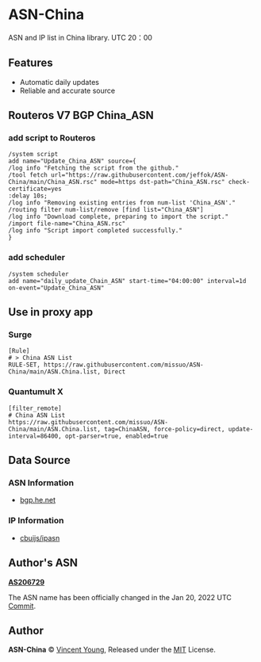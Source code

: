 <!--
 * @Author: Vincent Young
 * @Date: 2022-11-17 02:07:33
 * @LastEditors: Vincent Young
 * @LastEditTime: 2022-11-17 03:33:16
 * @FilePath: /ASN-China/README.md
 * @Telegram: https://t.me/missuo
 * 
 * Copyright © 2022 by Vincent, All Rights Reserved. 
-->
# ASN-China
ASN and IP list in China library. UTC 20：00

## Features
- Automatic daily updates
- Reliable and accurate source

## Routeros V7 BGP China_ASN

### add script to Routeros 

```
/system script
add name="Update_China_ASN" source={
/log info "Fetching the script from the github."
/tool fetch url="https://raw.githubusercontent.com/jeffok/ASN-China/main/China_ASN.rsc" mode=https dst-path="China_ASN.rsc" check-certificate=yes
:delay 10s;
/log info "Removing existing entries from num-list 'China_ASN'."
/routing filter num-list/remove [find list="China_ASN"]
/log info "Download complete, preparing to import the script."
/import file-name="China_ASN.rsc"
/log info "Script import completed successfully."
}
```

### add scheduler
```
/system scheduler
add name="daily_update_Chain_ASN" start-time="04:00:00" interval=1d on-event="Update_China_ASN"

```

## Use in proxy app
### Surge
```
[Rule]
# > China ASN List
RULE-SET, https://raw.githubusercontent.com/missuo/ASN-China/main/ASN.China.list, Direct
```

### Quantumult X
```
[filter_remote]
# China ASN List
https://raw.githubusercontent.com/missuo/ASN-China/main/ASN.China.list, tag=ChinaASN, force-policy=direct, update-interval=86400, opt-parser=true, enabled=true
```


## Data Source
### ASN Information
- [bgp.he.net](https://bgp.he.net/country/CN)

### IP Information
- [cbuijs/ipasn](https://github.com/cbuijs/ipasn)

## Author's ASN
**[AS206729](https://bgp.he.net/AS206729)**

The ASN name has been officially changed in the Jan 20, 2022 UTC [Commit](https://github.com/missuo/ASN-China/commit/4345acd8e146c99d56792977d88ed1d6417c9e22).

## Author

**ASN-China** © [Vincent Young](https://github.com/missuo), Released under the [MIT](./LICENSE) License.<br>


